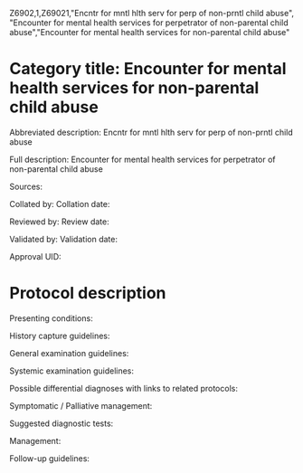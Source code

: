 Z6902,1,Z69021,"Encntr for mntl hlth serv for perp of non-prntl child abuse", "Encounter for mental health services for perpetrator of non-parental child abuse","Encounter for mental health services for non-parental child abuse"
# Category title: Encounter for mental health services for non-parental child abuse

Abbreviated description: Encntr for mntl hlth serv for perp of non-prntl child abuse

Full description: Encounter for mental health services for perpetrator of non-parental child abuse

Sources:

Collated by:
Collation date:

Reviewed by:
Review date:

Validated by:
Validation date:

Approval UID:

# Protocol description

Presenting conditions:

History capture guidelines:

General examination guidelines:

Systemic examination guidelines:

Possible differential diagnoses with links to related protocols:

Symptomatic / Palliative management:

Suggested diagnostic tests:

Management:

Follow-up guidelines:
